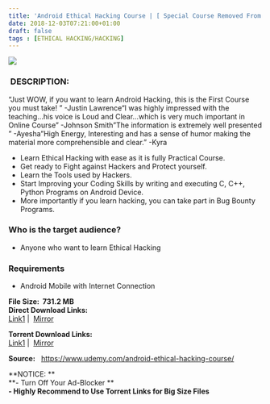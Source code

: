 ```yaml
---
title: 'Android Ethical Hacking Course | [ Special Course Removed From Official Site ]'
date: 2018-12-03T07:21:00+01:00
draft: false
tags : [ETHICAL HACKING/HACKING]
---
```


  

[![](https://4.bp.blogspot.com/-zSaStl-rtso/XATJtF1eKzI/AAAAAAAAAUQ/9jD-GiQY9GMfL0YTOQ7dbOGFh2QNKZ84QCLcBGAs/s640/Android-Ethical-Hacking-Course.jpg)](https://4.bp.blogspot.com/-zSaStl-rtso/XATJtF1eKzI/AAAAAAAAAUQ/9jD-GiQY9GMfL0YTOQ7dbOGFh2QNKZ84QCLcBGAs/s1600/Android-Ethical-Hacking-Course.jpg)

  

###  DESCRIPTION:

“Just WOW, if you want to learn Android Hacking, this is the First Course you must take! ” -Justin Lawrence“I was highly impressed with the teaching…his voice is Loud and Clear…which is very much important in Online Course” -Johnson Smith”The information is extremely well presented ” -Ayesha”High Energy, Interesting and has a sense of humor making the material more comprehensible and clear.” -Kyra  

*   Learn Ethical Hacking with ease as it is fully Practical Course.
*   Get ready to Fight against Hackers and Protect yourself.
*   Learn the Tools used by Hackers.
*   Start Improving your Coding Skills by writing and executing C, C++, Python Programs on Android Device.
*   More importantly if you learn hacking, you can take part in Bug Bounty Programs.

### Who is the target audience?

*   Anyone who want to learn Ethical Hacking

### Requirements

*   Android Mobile with Internet Connection

**File Size:  731.2 MB**  
**Direct Download Links:**  
 [Link1](https://oko.sh/AndroidEthicallink1) |  [Mirror](https://oko.sh/AndroidEthicallink2)  
  
**Torrent Download Links:**  
 [Link1](https://oko.sh/AndroidEthicaltoreent1) |  [Mirror](https://oko.sh/AndroidEthicaltoreent2)  
  
**Source:**   https://www.udemy.com/android-ethical-hacking-course/  

  

  
**NOTICE: **  
**\- Turn Off Your Ad-Blocker **  
**\- Highly Recommend to Use Torrent Links for Big Size Files**